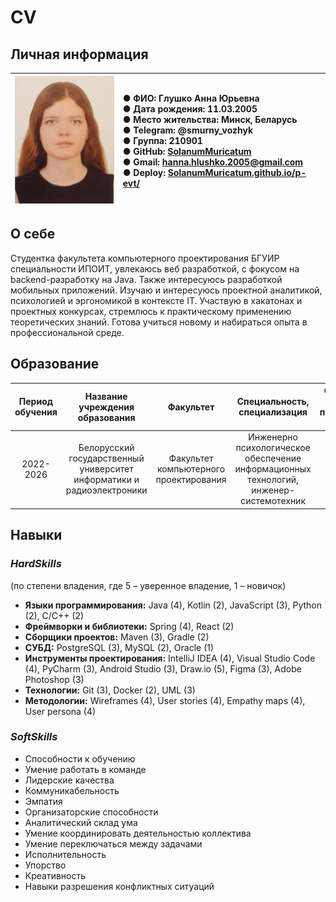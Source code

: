 # CV
## Личная информация

|![](https://github.com/SolanumMuricatum/p-evt/blob/main/me.jpg)|● ФИО: Глушко Анна Юрьевна <br> ● Дата рождения: 11.03.2005 <br> ● Место жительства: Минск, Беларусь <br> ● Telegram: @smurny_vozhyk <br> ● Группа: 210901 <br> ● GitHub: [SolanumMuricatum](https://github.com/SolanumMuricatum/ "Перейти по ссылке") <br> ● Gmail: hanna.hlushko.2005@gmail.com <br> ● Deploy: [SolanumMuricatum.github.io/p-evt/](https://solanummuricatum.github.io/p-evt/ "Перейти по ссылке")|
|:---|:---|

## О себе
Студентка факультета компьютерного проектирования БГУИР специальности ИПОИТ, увлекаюсь веб
разработкой, с фокусом на backend-разработку на Java. Также интересуюсь разработкой мобильных 
приложений. Изучаю и интересуюсь проектной аналитикой, психологией и эргономикой в контексте IT. 
Участвую в хакатонах и проектных конкурсах, стремлюсь к практическому применению теоретических 
знаний. Готова учиться новому и набираться опыта в профессиональной среде.
## Образование
|Период обучения|Название <br> учреждения <br> образования|Факультет|Специальность, <br> специализация|Средний <br> балл <br> последней <br> сессии|Форма обучения|
|:---:|:---:|:---:|:---:|:---:|:---:|
|2022-2026|Белорусский <br> государственный <br> университет <br> информатики и <br> радиоэлектроники|Факультет <br> компьютерного <br> проектирования |Инженерно <br> психологическое <br> обеспечение <br> информационных <br> технологий, <br> инженер-системотехник|9.5|Очная|
## Навыки
### *HardSkills*
(по степени владения, где 5 – уверенное владение, 1 – новичок)
+ **Языки программирования:** Java (4), Kotlin (2), JavaScript (3), Python (2), C/C++ (2)
+ **Фреймворки и библиотеки:** Spring (4), React (2) 
+ **Сборщики проектов:** Maven (3), Gradle (2) 
+ **СУБД:** PostgreSQL (3), MySQL (2), Oracle (1) 
+ **Инструменты проектирования:** IntelliJ IDEA (4), Visual Studio Code (4), PyCharm (3), Android Studio (3), Draw.io (5), Figma (3), Adobe Photoshop (3) 
+ **Технологии:** Git (3), Docker (2), UML (3) 
+ **Методологии:** Wireframes (4), User stories (4), Empathy maps (4), User persona (4)

### *SoftSkills*
+ Способности к обучению
+ Умение работать в команде 
+ Лидерские качества 
+ Коммуникабельность 
+ Эмпатия 
+ Организаторские способности 
+ Аналитический склад ума 
+ Умение координировать деятельностью коллектива 
+ Умение переключаться между задачами 
+ Исполнительность 
+ Упорство 
+ Креативность 
+ Навыки разрешения конфликтных ситуаций
